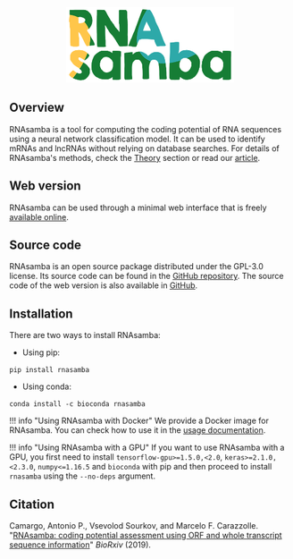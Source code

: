 <p align="center"><img src="https://raw.githubusercontent.com/apcamargo/RNAsamba/master/logo.png" width="300rem"></p>

## Overview

RNAsamba is a tool for computing the coding potential of RNA sequences using a neural network classification model. It can be used to identify mRNAs and lncRNAs without relying on database searches. For details of RNAsamba's methods, check the [Theory](theory.md) section or read our [article](https://www.biorxiv.org/content/10.1101/620880v1).

## Web version

RNAsamba can be used through a minimal web interface that is freely [available online](https://rnasamba.lge.ibi.unicamp.br/).

## Source code

RNAsamba is an open source package distributed under the GPL-3.0 license. Its source code can be found in the [GitHub repository](https://github.com/apcamargo/RNAsamba/). The source code of the web version is also available in [GitHub](https://github.com/apcamargo/rnasamba-webapp/).

## Installation

There are two ways to install RNAsamba:

- Using pip:

```
pip install rnasamba
```

- Using conda:

```
conda install -c bioconda rnasamba
```

!!! info "Using RNAsamba with Docker"
    We provide a Docker image for RNAsamba. You can check how to use it in the [usage documentation](usage.md#using-the-docker-image).

!!! info "Using RNAsamba with a GPU"
    If you want to use RNAsamba with a GPU, you first need to install `tensorflow-gpu>=1.5.0,<2.0`, `keras>=2.1.0,<2.3.0`, `numpy<=1.16.5` and `bioconda` with pip and then proceed to install `rnasamba` using the `--no-deps` argument.

## Citation

Camargo, Antonio P., Vsevolod Sourkov, and Marcelo F. Carazzolle. "[RNAsamba: coding potential assessment using ORF and whole transcript sequence information](https://www.biorxiv.org/content/10.1101/620880v1)" *BioRxiv* (2019).